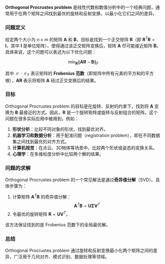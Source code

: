 **Orthogonal Procrustes problem** 是线性代数和数值分析中的一个经典问题，通常用于在两个矩阵之间找到最优的旋转和反射变换，以最小化它们之间的差异。

### 问题定义

给定两个大小为 $n \times m$ 的矩阵 $\mathbf{A}$ 和 $\mathbf{B}$，目标是找到一个正交矩阵 $\mathbf{R}$（即 $\mathbf{R}^T \mathbf{R} = \mathbf{I}$，其中 $\mathbf{I}$ 是单位矩阵），使得通过该正交矩阵变换后，矩阵 $\mathbf{A}$ 尽可能接近矩阵 $\mathbf{B}$。具体来说，这个问题可以表述为以下优化问题：

$$
\min_{\mathbf{R}} \|\mathbf{A} \mathbf{R} - \mathbf{B}\|_F
$$

其中 $\|\cdot\|_F$ 表示矩阵的 **Frobenius 范数**（即矩阵中所有元素的平方和的平方根），$\mathbf{A} \mathbf{R}$ 表示将矩阵 $\mathbf{A}$ 经过正交变换后的结果。

### 目标

Orthogonal Procrustes problem 的目标是在旋转、反射的约束下，找到将 $\mathbf{A}$ 变换为 $\mathbf{B}$ 最接近的方式。因此，$\mathbf{R}$ 是一个旋转矩阵或旋转与反射组合的矩阵。这个问题在很多实际应用中被用到，例如：

1. **形状分析**：比较不同对象的形状，找到最优对齐。
2. **机器学习和数据分析**：用于配准问题（registration problem），即在不同数据集之间找到最优的对齐方式。
3. **计算机视觉**：在点云、3D物体等场景中，比较两个形状或姿态的变换关系。
4. **心理学**：在多维标度分析中比较两个解的结果。

### 问题的求解

Orthogonal Procrustes problem 的一个常见解法是通过**奇异值分解**（SVD）。具体步骤为：

1. 计算矩阵 $\mathbf{A}^T \mathbf{B}$ 的奇异值分解：
   $$
   \mathbf{A}^T \mathbf{B} = \mathbf{U} \mathbf{\Sigma} \mathbf{V}^T
   $$
2. 令最优的旋转矩阵 $\mathbf{R} = \mathbf{U} \mathbf{V}^T$。

该方法保证找到的是 Frobenius 范数下的全局最优解。

### 总结

Orthogonal Procrustes problem 通过旋转和反射变换最小化两个矩阵之间的差异，广泛用于几何对齐、模式识别、数据处理等领域。